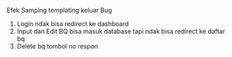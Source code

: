 Efek Samping templating keluar Bug
1. Login ndak bisa redirect ke dashboard
2. Input dan Edit BQ bisa masuk database tapi ndak bisa redirect ke daftar bq
3. Delete bq tombol no respon